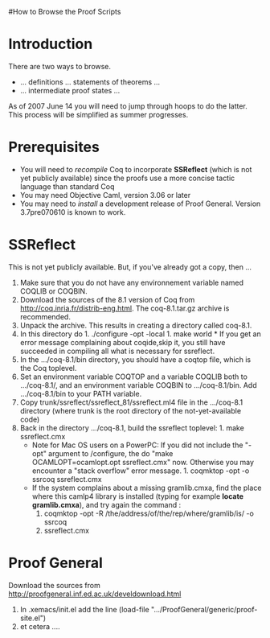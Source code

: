 #How to Browse the Proof Scripts

# Introduction #

There are two ways to browse.
  * ... definitions ... statements of theorems ...
  * ... intermediate proof states ...

As of 2007 June 14 you will need to jump through hoops to do the latter.
This process will be simplified as summer progresses.

# Prerequisites #
  * You will need to _recompile_ Coq to incorporate **SSReflect** (which is not yet publicly available) since the proofs use a more concise tactic     language than standard Coq
  * You may need Objective Caml, version 3.06 or later
  * You may need to _install_ a development release of Proof General.    Version 3.7pre070610 is known to work.


# SSReflect #
This is not yet publicly available.
But, if you've already got a copy, then ...
  1. Make sure that you do not have any environnement variable named  COQLIB or  COQBIN.
  1. Download the sources of the 8.1 version of Coq from http://coq.inria.fr/distrib-eng.html. The coq-8.1.tar.gz archive is recommended.
  1. Unpack the archive. This results in creating a directory called coq-8.1.
  1. In this directory do
    1. ./configure -opt -local
    1. make world
    * If you get an error message complaining about  coqide,skip it, you still have succeeded in compiling all what is  necessary  for ssreflect.
  1. In the .../coq-8.1/bin directory, you should have a coqtop file,  which  is the Coq toplevel.
  1. Set an environment variable COQTOP and a variable COQLIB both to       .../coq-8.1/, and an environment variable COQBIN to .../coq-8.1/bin. Add .../coq-8.1/bin to your PATH variable.
  1. Copy trunk/ssreflect/ssreflect\_81/ssreflect.ml4 file in the .../coq-8.1 directory (where trunk is the root directory of the not-yet-available code)
  1. Back in the directory .../coq-8.1, build the ssreflect toplevel:
    1. make ssreflect.cmx
      * Note for Mac OS users on a PowerPC: If you did not include the "-opt" argument to /configure, the do "make OCAMLOPT=ocamlopt.opt ssreflect.cmx" now. Otherwise you may encounter a "stack overflow" error message.
    1. coqmktop -opt -o ssrcoq ssreflect.cmx
      * If the system complains about a missing gramlib.cmxa, find the place  where  this camlp4 library is installed (typing for example **locate   gramlib.cmxa**),  and try again the command :
        1. coqmktop -opt -R /the/address/of/the/rep/where/gramlib/is/ -o ssrcoq
        1. ssreflect.cmx

# Proof General #

Download the sources from http://proofgeneral.inf.ed.ac.uk/develdownload.html

  1. In .xemacs/init.el add the line (load-file ".../ProofGeneral/generic/proof-site.el")
  1. et cetera ....